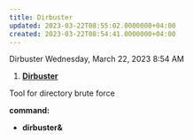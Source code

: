 ```yaml
---
title: Dirbuster
updated: 2023-03-22T08:55:02.0000000+04:00
created: 2023-03-22T08:54:41.0000000+04:00
---
```


Dirbuster
Wednesday, March 22, 2023
8:54 AM

1.  **<u>Dirbuster</u>**

Tool for directory brute force

**command:**

- **dirbuster&**
